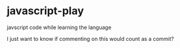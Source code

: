 # javascript-play
javscript code while learning the language

I just want to know if commenting on this would count as a commit?
